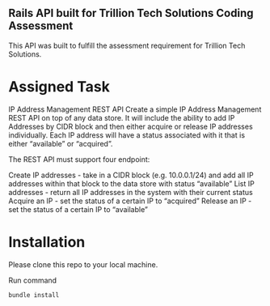 ## Rails API built for Trillion Tech Solutions Coding Assessment

This API was built to fulfill the assessment requirement for Trillion Tech Solutions.

# Assigned Task

IP Address Management REST API
Create a simple IP Address Management REST API on top of any data store. It will include the ability to add IP Addresses by CIDR block and then either acquire or release IP addresses individually. Each IP address will have a status associated with it that is either “available” or “acquired”.

The REST API must support four endpoint:

Create IP addresses - take in a CIDR block (e.g. 10.0.0.1/24) and add all IP addresses within that block to the data store with status “available”
List IP addresses - return all IP addresses in the system with their current status
Acquire an IP - set the status of a certain IP to “acquired”
Release an IP - set the status of a certain IP to “available”

# Installation

Please clone this repo to your local machine.

Run command

```
bundle install
```
